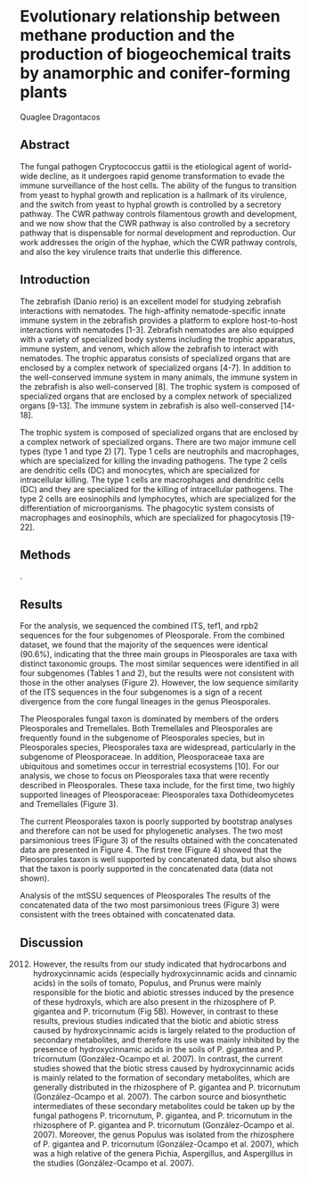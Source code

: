 # Evolutionary relationship between methane production and the production of biogeochemical traits by anamorphic and conifer-forming plants
Quaglee Dragontacos


## Abstract
The fungal pathogen Cryptococcus gattii is the etiological agent of world-wide decline, as it undergoes rapid genome transformation to evade the immune surveillance of the host cells. The ability of the fungus to transition from yeast to hyphal growth and replication is a hallmark of its virulence, and the switch from yeast to hyphal growth is controlled by a secretory pathway. The CWR pathway controls filamentous growth and development, and we now show that the CWR pathway is also controlled by a secretory pathway that is dispensable for normal development and reproduction. Our work addresses the origin of the hyphae, which the CWR pathway controls, and also the key virulence traits that underlie this difference.


## Introduction
The zebrafish (Danio rerio) is an excellent model for studying zebrafish interactions with nematodes. The high-affinity nematode-specific innate immune system in the zebrafish provides a platform to explore host-to-host interactions with nematodes [1-3]. Zebrafish nematodes are also equipped with a variety of specialized body systems including the trophic apparatus, immune system, and venom, which allow the zebrafish to interact with nematodes. The trophic apparatus consists of specialized organs that are enclosed by a complex network of specialized organs [4-7]. In addition to the well-conserved immune system in many animals, the immune system in the zebrafish is also well-conserved [8]. The trophic system is composed of specialized organs that are enclosed by a complex network of specialized organs [9-13]. The immune system in zebrafish is also well-conserved [14-18].

The trophic system is composed of specialized organs that are enclosed by a complex network of specialized organs. There are two major immune cell types (type 1 and type 2) [7]. Type 1 cells are neutrophils and macrophages, which are specialized for killing the invading pathogens. The type 2 cells are dendritic cells (DC) and monocytes, which are specialized for intracellular killing. The type 1 cells are macrophages and dendritic cells (DC) and they are specialized for the killing of intracellular pathogens. The type 2 cells are eosinophils and lymphocytes, which are specialized for the differentiation of microorganisms. The phagocytic system consists of macrophages and eosinophils, which are specialized for phagocytosis [19-22].


## Methods
.


## Results
For the analysis, we sequenced the combined ITS, tef1, and rpb2 sequences for the four subgenomes of Pleosporale. From the combined dataset, we found that the majority of the sequences were identical (90.6%), indicating that the three main groups in Pleosporales are taxa with distinct taxonomic groups. The most similar sequences were identified in all four subgenomes (Tables 1 and 2), but the results were not consistent with those in the other analyses (Figure 2). However, the low sequence similarity of the ITS sequences in the four subgenomes is a sign of a recent divergence from the core fungal lineages in the genus Pleosporales.

The Pleosporales fungal taxon is dominated by members of the orders Pleosporales and Tremellales. Both Tremellales and Pleosporales are frequently found in the subgenome of Pleosporales species, but in Pleosporales species, Pleosporales taxa are widespread, particularly in the subgenome of Pleosporaceae. In addition, Pleosporaceae taxa are ubiquitous and sometimes occur in terrestrial ecosystems [10]. For our analysis, we chose to focus on Pleosporales taxa that were recently described in Pleosporales. These taxa include, for the first time, two highly supported lineages of Pleosporaceae: Pleosporales taxa Dothideomycetes and Tremellales (Figure 3).

The current Pleosporales taxon is poorly supported by bootstrap analyses and therefore can not be used for phylogenetic analyses. The two most parsimonious trees (Figure 3) of the results obtained with the concatenated data are presented in Figure 4. The first tree (Figure 4) showed that the Pleosporales taxon is well supported by concatenated data, but also shows that the taxon is poorly supported in the concatenated data (data not shown).

Analysis of the mtSSU sequences of Pleosporales
The results of the concatenated data of the two most parsimonious trees (Figure 3) were consistent with the trees obtained with concatenated data.


## Discussion
2012. However, the results from our study indicated that hydrocarbons and hydroxycinnamic acids (especially hydroxycinnamic acids and cinnamic acids) in the soils of tomato, Populus, and Prunus were mainly responsible for the biotic and abiotic stresses induced by the presence of these hydroxyls, which are also present in the rhizosphere of P. gigantea and P. tricornutum (Fig 5B). However, in contrast to these results, previous studies indicated that the biotic and abiotic stress caused by hydroxycinnamic acids is largely related to the production of secondary metabolites, and therefore its use was mainly inhibited by the presence of hydroxycinnamic acids in the soils of P. gigantea and P. tricornutum (González-Ocampo et al. 2007). In contrast, the current studies showed that the biotic stress caused by hydroxycinnamic acids is mainly related to the formation of secondary metabolites, which are generally distributed in the rhizosphere of P. gigantea and P. tricornutum (González-Ocampo et al. 2007). The carbon source and biosynthetic intermediates of these secondary metabolites could be taken up by the fungal pathogens P. tricornutum, P. gigantea, and P. tricornutum in the rhizosphere of P. gigantea and P. tricornutum (González-Ocampo et al. 2007). Moreover, the genus Populus was isolated from the rhizosphere of P. gigantea and P. tricornutum (González-Ocampo et al. 2007), which was a high relative of the genera Pichia, Aspergillus, and Aspergillus in the studies (González-Ocampo et al. 2007).
